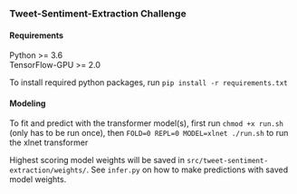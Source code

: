 ### Tweet-Sentiment-Extraction Challenge

#### Requirements

Python >= 3.6<br>
TensorFlow-GPU >= 2.0<br>

To install required python packages, run `pip install -r requirements.txt`


#### Modeling

To fit and predict with the transformer model(s), first run `chmod +x run.sh` (only has to be run once), then `FOLD=0 REPL=0 MODEL=xlnet ./run.sh` to run the xlnet transformer<br>

Highest scoring model weights will be saved in `src/tweet-sentiment-extraction/weights/`. See `infer.py` on how to make predictions with saved model weights.
